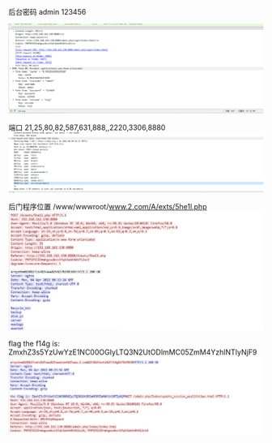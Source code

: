 后台密码
admin 123456

![](attachments/Pasted%20image%2020230307093140.png)

端口 21,25,80,82,587,631,888,,2220,3306,8880
![](attachments/Pasted%20image%2020230307092654.png)

后门程序位置
/www/wwwroot/www.2.com/A/exts/5he1l.php
![](attachments/Pasted%20image%2020230307091416.png)

flag
the f14g is: ZmxhZ3s5YzUwYzE1NC00OGIyLTQ3N2UtODlmMC05ZmM4YzhlNTIyNjF9
![](attachments/Pasted%20image%2020230307092306.png)
